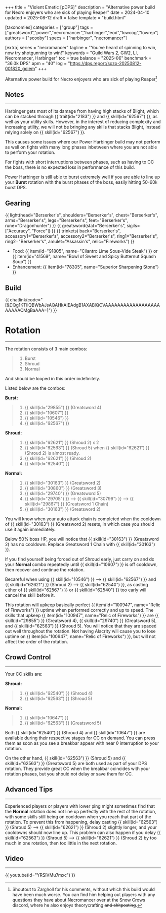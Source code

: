 +++
title = "Violent Emetic [pDPS]"
description = "Alternative power build for Necro enjoyers who are sick of playing Reaper"
date = 2024-04-10
updated = 2025-08-12
draft = false
template = "build.html"

[taxonomies]
categories = ["group"]
tags = ["greatsword","power","necromancer","harbinger","eod","lowcog","lowrep"]
authors = ["scooby"]
specs = ["harbinger", "necromancer"]

[extra]
series = "necromancer"
tagline = "You've heard of spinning to win, now try shotgunning to win!"
keywords = "Guild Wars 2, GW2, LI, Necromancer, Harbinger"
toc = true
balance = "2025-06"
benchmark = "36.0k DPS"
apm = "40"
log = "https://dps.report/sozo-20250812-001820_golem"
+++

Alternative power build for Necro enjoyers who are sick of playing Reaper[^1]

[^1]: Shoutout to Zargholl for his comments, without which this build would have been much worse. You can find him helping out players with any questions they have about Necromancer over at the Snow Crows discord, where he also enjoys theorycrafting ~~and shitposting~~.


## Notes

---

Harbinger gets most of its damage from having high stacks of Blight, which can be stacked through {{ trait(id="2183") }} and {{ skill(id="62567") }}, as well as your utility skills. However, in the interest of reducing complexity and increasing utility, we will not be bringing any skills that stacks Blight, instead relying solely on {{ skill(id="62567") }}.

This causes some issues where our Power Harbinger build may not perform as well on fights with many long phases inbetween where you are not able to perform your rotation.

For fights with short interruptions between phases, such as having to CC the boss, there is no expected loss in performance of this build.

Power Harbinger is still able to burst extremely well if you are able to line up your **Burst** rotation with the burst phases of the boss, easily hitting 50-60k burst DPS.

## Gearing

{{ light(head="Berserker's",
		shoulders="Berserker's",
		chest="Berserker's",
		arms="Berserker's",
		legs="Berserker's",
		feet="Berserker's",
		rune="Dragonhunter") }}
{{ greatsword(stat="Berserker's", sigils=["Accuracy", "Force"]) }}
{{ trinkets(
	back="Berserker's",
	accessory1="Berserker's",
	accessory2="Berserker's",
	ring1="Berserker's",
	ring2="Berserker's",
	amulet="Assassin's",
	relic="Fireworks") }}

- Food: {{ item(id="91805", name="Cilantro Lime Sous-Vide Steak") }} or {{ item(id="41569", name="Bowl of Sweet and Spicy Butternut Squash Soup") }}
- Enhancement: {{ item(id="78305", name="Superior Sharpening Stone") }}

## Build

{{ chatlink(code="[&DQg1KTIlQBWbAJsAQAHkAIEAdgB1AXABlQCVAAAAAAAAAAAAAAAAAAAAAAACMgBaAAA=]") }}

# Rotation

---

The rotation consists of 3 main combos:  
> 1. Burst
> 1. Shroud
> 1. Normal

And should be looped in this order indefinitely.

Listed below are the combos:

**Burst:**
> 1. {{ skill(id="29855") }} (Greatsword 4)  
> 1. {{ skill(id="10607") }}
> 1. {{ skill(id="10546") }}
> 1. {{ skill(id="62567") }}

**Shroud:**  
> 1. {{ skill(id="62621") }} (Shroud 2) x 2
> 1. {{ skill(id="62563") }} (Shroud 5) when {{ skill(id="62621") }} (Shroud 2) is almost ready.
> 1. {{ skill(id="62621") }} (Shroud 2)
> 1. {{ skill(id="62540") }}  

**Normal:** 
> 1. {{ skill(id="30163") }} (Greatsword 2)  
> 1. {{ skill(id="30860") }} (Greatsword 3)
> 1. {{ skill(id="29740") }} (Greatsword 5)
> 1. {{ skill(id="29705") }} --> {{ skill(id="30799") }} --> {{ skill(id="29867") }} (Greatsword 1 Chain)
> 1. {{ skill(id="30163") }} (Greatsword 2)  

You will know when your auto attack chain is completed when the cooldown of {{ skill(id="30163") }} (Greatsword 2) resets, in which case you should use it again immediately.

Below 50% boss HP, you will notice that {{ skill(id="30163") }} (Greatsword 2) has no cooldown. Replace Greatsword 1 Chain with {{ skill(id="30163") }}.

If you find yourself being forced out of Shroud early, just carry on and do your **Normal** combo repeatedly until {{ skill(id="10607") }} is off cooldown, then recover and continue the rotation.

Becareful when using {{ skill(id="10546") }} --> {{ skill(id="62567") }} and {{ skill(id="62621") }} (Shroud 2) --> {{ skill(id="62540") }}, as casting either of {{ skill(id="62567") }} or {{ skill(id="62540") }} too early will cancel the skill before it.

This rotation will upkeep basically perfect {{ item(id="100947", name="Relic of Fireworks") }} uptime when performed correctly and up to speed. The skills that upkeep {{ item(id="100947", name="Relic of Fireworks") }} are {{ skill(id="29855") }} (Greatsword 4), {{ skill(id="29740") }} (Greatsword 5), and {{ skill(id="62563") }} (Shroud 5). You will notice that they are spaced out well throughout the rotation. Not having Alacrity will cause you to lose uptime on {{ item(id="100947", name="Relic of Fireworks") }}, but will not affect the order of the rotation.

## Crowd Control

---

Your CC skills are:

**Shroud:**
> 1. {{ skill(id="62540") }} (Shroud 4)
> 1. {{ skill(id="62563") }} (Shroud 5)

**Normal:**
> 1. {{ skill(id="10647") }}
> 1. {{ skill(id="62563") }} (Greatsword 5)

Both {{ skill(id="62540") }} (Shroud 4) and {{ skill(id="10647") }} are available during their respective stages for CC on demand. You can press them as soon as you see a breakbar appear with near 0 interruption to your rotation.

On the other hand, {{ skill(id="62563") }} (Shroud 5) and {{ skill(id="62563") }} (Greatsword 5) are both used as part of your DPS rotation. They provide great CC when the breakbar coincides with your rotation phases, but you should not delay or save them for CC.

## Advanced Tips

---

Experienced players or players with lower ping might sometimes find that the **Normal** rotation does not line up perfectly with the rest of the rotation, with some skills still being on cooldown when you reach that part of the rotation. To prevent this from happening, delay casting {{ skill(id="62563") }} (Shroud 5) --> {{ skill(id="62621") }} (Shroud 2) slightly longer, and your cooldowns should now line up. This problem can also happen if you delay {{ skill(id="62563") }} (Shroud 5) --> {{ skill(id="62621") }} (Shroud 2) by too much in one rotation, then too little in the next rotation.

## Video

---

{{ youtube(id="YRSIVMu7mxc") }}
